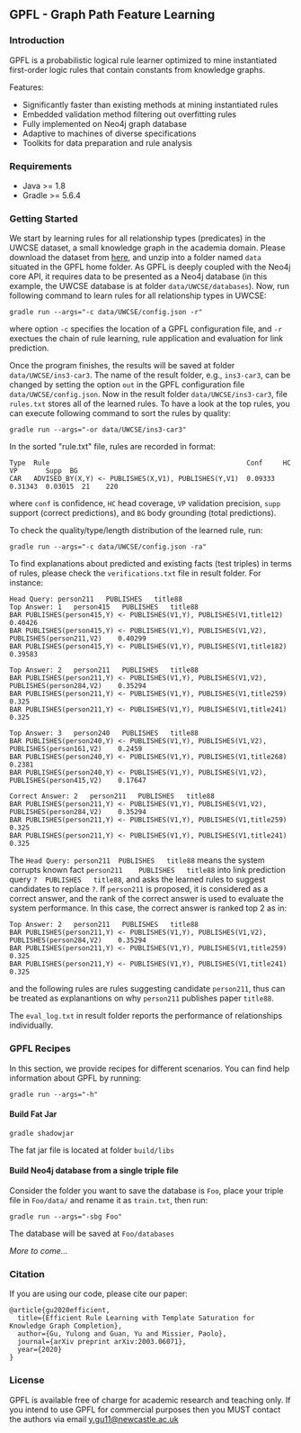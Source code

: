 ## GPFL - Graph Path Feature Learning

### Introduction
GPFL is a probabilistic logical rule learner optimized to mine instantiated first-order logic rules that contain constants from knowledge graphs.

Features:
- Significantly faster than existing methods at mining instantiated rules
- Embedded validation method filtering out overfitting rules
- Fully implemented on Neo4j graph database
- Adaptive to machines of diverse specifications
- Toolkits for data preparation and rule analysis

### Requirements
- Java >= 1.8
- Gradle >= 5.6.4

### Getting Started
We start by learning rules for all relationship types (predicates) in the UWCSE dataset, a small knowledge graph in the academia domain. Please download the dataset from [here](https://www.dropbox.com/s/64ke2xpxz43fhg3/UWCSE.zip?dl=0), and unzip into a folder named `data` situated in the GPFL home folder. As GPFL is deeply coupled with the Neo4j core API, it requires data to be presented as a Neo4j database (in this example, the UWCSE database is at folder `data/UWCSE/databases`). Now, run following command to learn rules for all relationship types in UWCSE:
```
gradle run --args="-c data/UWCSE/config.json -r"
```
where option `-c` specifies the location of a GPFL configuration file, and `-r` exectues the chain of rule learning, rule application and evaluation for link prediction.

Once the program finishes, the results will be saved at folder `data/UWCSE/ins3-car3`. The name of the result folder, e.g., `ins3-car3`, can be changed by setting the option `out` in the GPFL configuration file `data/UWCSE/config.json`. Now in the result folder `data/UWCSE/ins3-car3`, file `rules.txt` stores all of the learned rules. To have a look at the top rules, you can execute following command to sort the rules by quality:
```
gradle run --args="-or data/UWCSE/ins3-car3"
```
In the sorted "rule.txt" file, rules are recorded in format:
```
Type  Rule                                                 Conf     HC       VP       Supp  BG
CAR   ADVISED_BY(X,Y) <- PUBLISHES(X,V1), PUBLISHES(Y,V1)  0.09333  0.31343  0.03015  21    220
```
where `conf` is confidence, `HC` head coverage, `VP` validation precision, `supp` support (correct predictions), and `BG` body grounding (total predictions).

To check the quality/type/length distribution of the learned rule, run:
```
gradle run --args="-c data/UWCSE/config.json -ra"
```

To find explanations about predicted and existing facts (test triples) in terms of rules, please check the `verifications.txt` file in result folder. For instance:
```
Head Query: person211	PUBLISHES	title88
Top Answer: 1	person415	PUBLISHES	title88
BAR	PUBLISHES(person415,Y) <- PUBLISHES(V1,Y), PUBLISHES(V1,title12)	0.40426
BAR	PUBLISHES(person415,Y) <- PUBLISHES(V1,Y), PUBLISHES(V1,V2), PUBLISHES(person211,V2)	0.40299
BAR	PUBLISHES(person415,Y) <- PUBLISHES(V1,Y), PUBLISHES(V1,title182)	0.39583

Top Answer: 2	person211	PUBLISHES	title88
BAR	PUBLISHES(person211,Y) <- PUBLISHES(V1,Y), PUBLISHES(V1,V2), PUBLISHES(person284,V2)	0.35294
BAR	PUBLISHES(person211,Y) <- PUBLISHES(V1,Y), PUBLISHES(V1,title259)	0.325
BAR	PUBLISHES(person211,Y) <- PUBLISHES(V1,Y), PUBLISHES(V1,title241)	0.325

Top Answer: 3	person240	PUBLISHES	title88
BAR	PUBLISHES(person240,Y) <- PUBLISHES(V1,Y), PUBLISHES(V1,V2), PUBLISHES(person161,V2)	0.2459
BAR	PUBLISHES(person240,Y) <- PUBLISHES(V1,Y), PUBLISHES(V1,title268)	0.2381
BAR	PUBLISHES(person240,Y) <- PUBLISHES(V1,Y), PUBLISHES(V1,V2), PUBLISHES(person415,V2)	0.17647

Correct Answer: 2	person211	PUBLISHES	title88
BAR	PUBLISHES(person211,Y) <- PUBLISHES(V1,Y), PUBLISHES(V1,V2), PUBLISHES(person284,V2)	0.35294
BAR	PUBLISHES(person211,Y) <- PUBLISHES(V1,Y), PUBLISHES(V1,title259)	0.325
BAR	PUBLISHES(person211,Y) <- PUBLISHES(V1,Y), PUBLISHES(V1,title241)	0.325
```
The `Head Query: person211	PUBLISHES	title88` means the system corrupts known fact `person211	PUBLISHES	title88` into link prediction query `?	PUBLISHES	title88`, and asks the learned rules to suggest candidates to replace `?`. If `person211` is proposed, it is considered as a correct answer, and the rank of the correct answer is used to evaluate the system performance. In this case, the correct answer is ranked top 2 as in:
```
Top Answer: 2	person211	PUBLISHES	title88
BAR	PUBLISHES(person211,Y) <- PUBLISHES(V1,Y), PUBLISHES(V1,V2), PUBLISHES(person284,V2)	0.35294
BAR	PUBLISHES(person211,Y) <- PUBLISHES(V1,Y), PUBLISHES(V1,title259)	0.325
BAR	PUBLISHES(person211,Y) <- PUBLISHES(V1,Y), PUBLISHES(V1,title241)	0.325
```
and the following rules are rules suggesting candidate `person211`, thus can be treated as explanantions on why `person211` publishes paper `title88`.

The `eval_log.txt` in result folder reports the performance of relationships individually.

### GPFL Recipes
In this section, we provide recipes for different scenarios. You can find help information about GPFL by running:
```
gradle run --args="-h"
```

#### Build Fat Jar
```
gradle shadowjar
```
The fat jar file is located at folder `build/libs`

#### Build Neo4j database from a single triple file
Consider the folder you want to save the database is `Foo`, place your triple file in `Foo/data/` and rename it as `train.txt`, then run:
```
gradle run --args="-sbg Foo"
```
The database will be saved at `Foo/databases`

*More to come...*

### Citation
If you are using our code, please cite our paper:
```
@article{gu2020efficient,
  title={Efficient Rule Learning with Template Saturation for Knowledge Graph Completion},
  author={Gu, Yulong and Guan, Yu and Missier, Paolo},
  journal={arXiv preprint arXiv:2003.06071},
  year={2020}
}
```

### License
GPFL is available free of charge for academic research and teaching only. If you intend to use GPFL for commercial purposes then you MUST contact the authors via email y.gu11@newcastle.ac.uk

